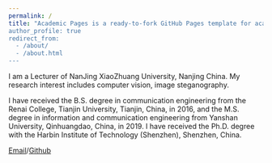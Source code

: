 ```yaml
---
permalink: /
title: "Academic Pages is a ready-to-fork GitHub Pages template for academic personal websites
author_profile: true
redirect_from: 
  - /about/
  - /about.html
---
```


I am a Lecturer of NanJing XiaoZhuang University, Nanjing China. My research interest includes computer vision, image steganography.

I have received the B.S. degree in communication engineering from the Renai College, Tianjin University, Tianjin, China, in 2016, and the M.S. degree in information and communication engineering from Yanshan University, Qinhuangdao, China, in 2019. I have received the Ph.D. degree with the Harbin Institute of Technology (Shenzhen), Shenzhen, China.

[Email](zhangle408@gmail.com)/[Github](https://github.com/zhangle408)
